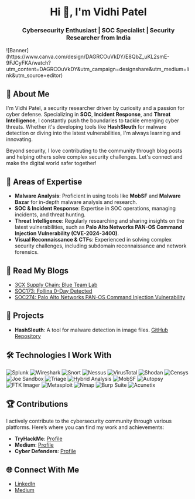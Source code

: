 <h1 align="center">Hi 👋, I'm Vidhi Patel</h1>
<h3 align="center">Cybersecurity Enthusiast | SOC Specialist | Security Researcher from India</h3>
![Banner](https://www.canva.com/design/DAGRCOuVkDY/E8QbZ_uKL2smE-9FJCyFKA/watch?utm_content=DAGRCOuVkDY&utm_campaign=designshare&utm_medium=link&utm_source=editor)

## 👋 About Me
I'm Vidhi Patel, a security researcher driven by curiosity and a passion for cyber defense. Specializing in **SOC**, **Incident Response**, and **Threat Intelligence**, I constantly push the boundaries to tackle emerging cyber threats. Whether it's developing tools like **HashSleuth** for malware detection or diving into the latest vulnerabilities, I'm always learning and innovating.

Beyond security, I love contributing to the community through blog posts and helping others solve complex security challenges. Let's connect and make the digital world safer together!

## 🚀 Areas of Expertise
- **Malware Analysis**: Proficient in using tools like **MobSF** and **Malware Bazar** for in-depth malware analysis and research.
- **SOC & Incident Response**: Expertise in SOC operations, managing incidents, and threat hunting.
- **Threat Intelligence**: Regularly researching and sharing insights on the latest vulnerabilities, such as **Palo Alto Networks PAN-OS Command Injection Vulnerability (CVE-2024-3400)**.
- **Visual Reconnaissance & CTFs**: Experienced in solving complex security challenges, including subdomain reconnaissance and network forensics.

## 📝 Read My Blogs
- [3CX Supply Chain: Blue Team Lab](https://medium.com/@patelvidhi4288/3cx-supply-chain-blue-team-lab-24a2d233bde4)
- [SOC173: Follina 0-Day Detected](https://medium.com/@patelvidhi4288/soc173-follina-0-day-detected-e7adcd7a00fa)  
- [SOC274: Palo Alto Networks PAN-OS Command Injection Vulnerability](https://medium.com/@patelvidhi4288/soc274-palo-alto-networks-pan-os-command-injection-vulnerability-exploitation-cve-2024-3400-7a6c153da9d1)  
 

## 🔨 Projects
- **HashSleuth**: A tool for malware detection in image files. [GitHub Repository](https://github.com/v3153/MALWARE)

## 🛠 Technologies I Work With

![Splunk](https://img.shields.io/badge/Splunk-000000?style=for-the-badge&logo=splunk&logoColor=white)
![Wireshark](https://img.shields.io/badge/Wireshark-1679A7?style=for-the-badge&logo=wireshark&logoColor=white)
![Snort](https://img.shields.io/badge/Snort-FF0000?style=for-the-badge&logo=snort&logoColor=white)
![Nessus](https://img.shields.io/badge/Nessus-00C853?style=for-the-badge&logo=tenable&logoColor=white)
![VirusTotal](https://img.shields.io/badge/VirusTotal-394EFF?style=for-the-badge&logo=virustotal&logoColor=white)
![Shodan](https://img.shields.io/badge/Shodan-FF0000?style=for-the-badge&logo=shodan&logoColor=white)
![Censys](https://img.shields.io/badge/Censys-2E76C8?style=for-the-badge&logo=censys&logoColor=white)
![Joe Sandbox](https://img.shields.io/badge/Joe%20Sandbox-00FF00?style=for-the-badge&logoColor=white)
![Triage](https://img.shields.io/badge/Triage-008000?style=for-the-badge&logoColor=white)
![Hybrid Analysis](https://img.shields.io/badge/Hybrid%20Analysis-000000?style=for-the-badge&logoColor=white)
![MobSF](https://img.shields.io/badge/MobSF-0366D6?style=for-the-badge&logo=github&logoColor=white)
![Autopsy](https://img.shields.io/badge/Autopsy-FF5733?style=for-the-badge&logo=apache&logoColor=white)
![FTK Imager](https://img.shields.io/badge/FTK%20Imager-4A4A4A?style=for-the-badge&logoColor=white)
![Metasploit](https://img.shields.io/badge/Metasploit-3985FF?style=for-the-badge&logo=metasploit&logoColor=white)
![Nmap](https://img.shields.io/badge/Nmap-1F7EBA?style=for-the-badge&logo=nmap&logoColor=white)
![Burp Suite](https://img.shields.io/badge/Burp%20Suite-00538C?style=for-the-badge&logo=burpsuite&logoColor=white)
![Acunetix](https://img.shields.io/badge/Acunetix-000000?style=for-the-badge&logo=acunetix&logoColor=white)

## 🏆 Contributions
I actively contribute to the cybersecurity community through various platforms. Here’s where you can find my work and achievements:

- **TryHackMe**: [Profile](https://tryhackme.com/p/vidhi3105)
- **Medium**: [Profile](https://medium.com/@patelvidhi4288)
- **Cyber Defenders**: [Profile](https://cyberdefenders.org/p/Vidhi)

## 🌐 Connect With Me
- [LinkedIn](https://www.linkedin.com/in/vidhi-patel-197474220/)
- [Medium](https://medium.com/@patelvidhi4288)

